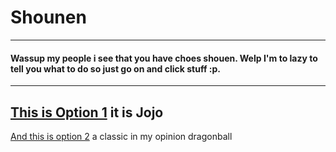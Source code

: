 # Shounen
---
#### Wassup my people i see that you have choes shouen. Welp I'm to lazy to tell you what to do so just go on and click stuff :p.
---
[This is Option 1](https://www.funimation.com/shows/jojos-bizarre-adventure) it is Jojo 
---
[And this is option 2](https://www.funimation.com/shows/dragon-ball/?qid=None) a classic in my opinion dragonball


